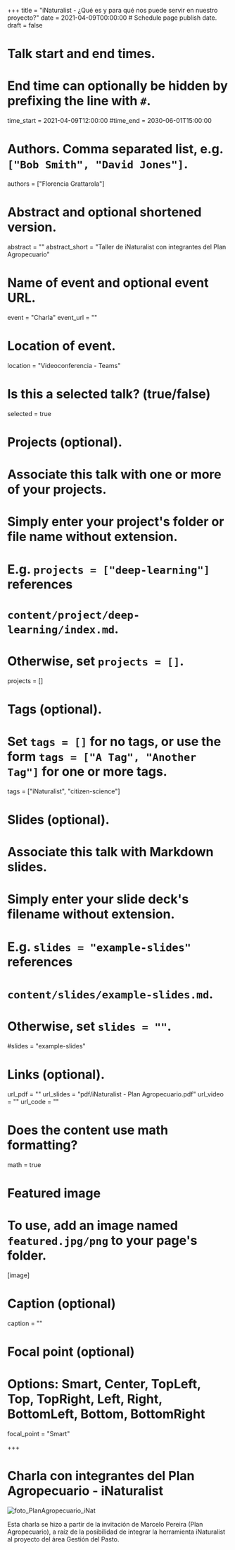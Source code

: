 +++
title = "iNaturalist - ¿Qué es y para qué nos puede servir en nuestro proyecto?"
date = 2021-04-09T00:00:00  # Schedule page publish date.
draft = false

# Talk start and end times.
#   End time can optionally be hidden by prefixing the line with `#`.
time_start = 2021-04-09T12:00:00
#time_end = 2030-06-01T15:00:00

# Authors. Comma separated list, e.g. `["Bob Smith", "David Jones"]`.
authors = ["Florencia Grattarola"]

# Abstract and optional shortened version.
abstract = ""
abstract_short = "Taller de iNaturalist con integrantes del Plan Agropecuario"

# Name of event and optional event URL.
event = "Charla"
event_url = ""

# Location of event.
location = "Videoconferencia - Teams"

# Is this a selected talk? (true/false)
selected = true

# Projects (optional).
#   Associate this talk with one or more of your projects.
#   Simply enter your project's folder or file name without extension.
#   E.g. `projects = ["deep-learning"]` references
#   `content/project/deep-learning/index.md`.
#   Otherwise, set `projects = []`.
projects = []

# Tags (optional).
#   Set `tags = []` for no tags, or use the form `tags = ["A Tag", "Another Tag"]` for one or more tags.
tags = ["iNaturalist", "citizen-science"]

# Slides (optional).
#   Associate this talk with Markdown slides.
#   Simply enter your slide deck's filename without extension.
#   E.g. `slides = "example-slides"` references
#   `content/slides/example-slides.md`.
#   Otherwise, set `slides = ""`.
#slides = "example-slides"

# Links (optional).
url_pdf = ""
url_slides = "pdf/iNaturalist - Plan Agropecuario.pdf"
url_video = ""
url_code = ""

# Does the content use math formatting?
math = true

# Featured image
# To use, add an image named `featured.jpg/png` to your page's folder.
[image]
  # Caption (optional)
  caption = ""

  # Focal point (optional)
  # Options: Smart, Center, TopLeft, Top, TopRight, Left, Right, BottomLeft, Bottom, BottomRight
  focal_point = "Smart"

+++

# Charla con integrantes del Plan Agropecuario - iNaturalist

![foto_PlanAgropecuario_iNat](https://pbs.twimg.com/media/Eyj9O7JWQAYcHMN?format=jpg&name=large)

Esta charla se hizo a partir de la invitación de Marcelo Pereira (Plan Agropecuario), a raíz de la posibilidad de integrar la herramienta iNaturalist al proyecto del área Gestión del Pasto.
